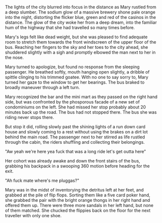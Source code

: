 The lights of the city blurred into focus in the distance as Mary rustled from a deep slumber. The sodium glow of a massive brewery shone pale orange into the night, distorting the flicker blue, green and red of the casinos in the distance. The glow of the city woke her from a deep dream, into the familiar hum of the highway that she had travelled so many times before.

Mary's legs felt like dead weight, but she was pleased to find adequate room to stretch them towards the front windscreen of the upper floor of the bus. Reaching her fingers to the sky and her toes to the city ahead, she shuddered slightly with a sigh and promptly elbowed the man next to her in the nose.

Mary turned to apologize, but found no response from the sleeping passenger. He breathed softly, mouth hanging open slightly, a dribble of spittle clinging to his trimmed goatee. With no one to say sorry to, Mary turned her gaze to the window to get her bearings. The bus braked to broadly maneuver through a left turn.

Mary recognized the bar and the mini mart as they passed on the right hand side, but was confronted by the phosporous facade of a new set of condominiums on the left. She had missed her stop probably about 20 minutes back up the road. The bus had not stopped there. The bus she was riding never stops there.

But stop it did, rolling slowly past the shining lights of a run down card house and slowly coming to a rest without using the brakes on a dirt lot behind the main road. The passenger next to her stirred as life rustled through the cabin, the riders shuffling and collecting their belongings.

"Aw yeah we're here yea fuck that was a long ride let's get outta here"

Her cohort was already awake and down the front stairs of the bus, grabbing his backpack in a swooping 360 motion before heading for the exit.

"Ah fuck mate where's me pluggas?"

Mary was in the midst of inventorying the detritus left at her feet, and grabbed at the pile of flip flops. Sorting them like a five card poker hand, she grabbed the pair with the bright orange thongs in her right hand and offered them up. There were three more sandals in her left hand, but none of them matched. She chucked the flippies back on the floor for the next traveller with only one shoe.
